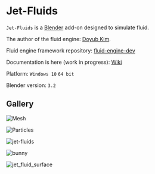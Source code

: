 # Jet-Fluids

`Jet-Fluids` is a [Blender](https://www.blender.org/) add-on designed to simulate fluid.

The author of the fluid engine: [Doyub Kim](https://github.com/doyubkim).

Fluid engine framework repository: [fluid-engine-dev](https://github.com/doyubkim/fluid-engine-dev)

Documentation is here (work in progress): [Wiki](https://github.com/PavelBlend/blender_jet_fluids_addon/wiki)

Platform: `Windows 10` `64 bit`

Blender version: `3.2`


## Gallery

![Mesh](https://user-images.githubusercontent.com/7983249/54780171-21beca80-4c2a-11e9-9d23-17e3bc001491.png)

![Particles](https://user-images.githubusercontent.com/7983249/54780188-2d11f600-4c2a-11e9-925e-88e238ce3166.png)

![jet-fluids](https://user-images.githubusercontent.com/7983249/50425066-a47cf700-0880-11e9-81d1-ca963aaa3177.gif)

![bunny](https://user-images.githubusercontent.com/7983249/50449997-05b5d080-093c-11e9-8c10-417458fba850.gif)

![jet_fluid_surface](https://user-images.githubusercontent.com/7983249/50455216-ac5e9900-095d-11e9-92ae-ffa497b34bba.jpg)

